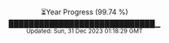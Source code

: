 <p align="center">
⏳Year Progress (99.74 %) <br>
█████████████████████████████▁ <br>
<sub>Updated: Sun, 31 Dec 2023 01:18:29 GMT</sub>
</p>

